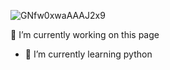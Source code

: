 ![GNfw0xwaAAAJ2x9](https://github.com/user-attachments/assets/6a8cf203-96a1-4247-9c81-b798fdaad47a)

🔭 I’m currently working on this page
- 🌱 I’m currently learning python

<!--
**strix52/strix52** is a ✨ _special_ ✨ repository because its `README.md` (this file) appears on your GitHub profile.

Here are some ideas to get you started:

- 🔭 I’m currently working on ...
- 🌱 I’m currently learning ...
- 👯 I’m looking to collaborate on ...
- 🤔 I’m looking for help with ...
- 💬 Ask me about ...
- 📫 How to reach me: ...
- 😄 Pronouns: ...
- ⚡ Fun fact: ...
-->
